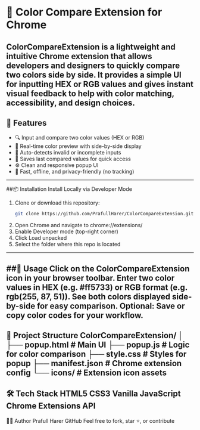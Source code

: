 # 🎨 Color Compare Extension for Chrome

**ColorCompareExtension** is a lightweight and intuitive Chrome extension that allows developers and designers to quickly compare two colors side by side. It provides a simple UI for inputting HEX or RGB values and gives instant visual feedback to help with color matching, accessibility, and design choices.
--------------------------------------------------------------------------------------------
## 🔧 Features

- 🔍 Input and compare two color values (HEX or RGB)
- 🎨 Real-time color preview with side-by-side display
- 🧪 Auto-detects invalid or incomplete inputs
- 💾 Saves last compared values for quick access
- ⚙️ Clean and responsive popup UI
- 🚀 Fast, offline, and privacy-friendly (no tracking)

---------------------------------------------------------------------------------------------
##📦 Installation
 Install Locally via Developer Mode

1. Clone or download this repository:
   ```bash
   git clone https://github.com/PrafullHarer/ColorCompareExtension.git
2. Open Chrome and navigate to chrome://extensions/
3. Enable Developer mode (top-right corner)
4. Click Load unpacked
5. Select the folder where this repo is located
-----------------------------------------------------------------------------------------------
##🚀 Usage
Click on the ColorCompareExtension icon in your browser toolbar.
Enter two color values in HEX (e.g. #ff5733) or RGB format (e.g. rgb(255, 87, 51)).
See both colors displayed side-by-side for easy comparison.
Optional: Save or copy color codes for your workflow.
------------------------------------------------------------------------------------------------
📁 Project Structure
ColorCompareExtension/
│
├── popup.html          # Main UI
├── popup.js            # Logic for color comparison
├── style.css           # Styles for popup
├── manifest.json       # Chrome extension config
└── icons/              # Extension icon assets
-------------------------------------------------------------------------------------------------
🛠️ Tech Stack
HTML5
CSS3
Vanilla JavaScript
Chrome Extensions API
-------------------------------------------------------------------------------------------------
🧑‍💻 Author
Prafull Harer
GitHub
Feel free to fork, star ⭐, or contribute
